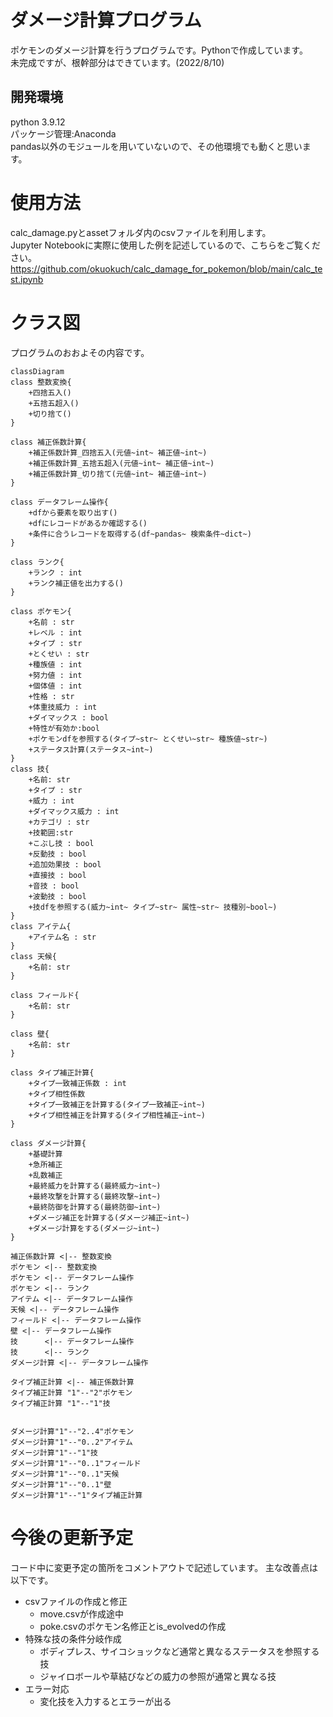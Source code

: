 # ダメージ計算プログラム
ポケモンのダメージ計算を行うプログラムです。Pythonで作成しています。  
未完成ですが、根幹部分はできています。(2022/8/10)

## 開発環境
python 3.9.12  
パッケージ管理:Anaconda  
pandas以外のモジュールを用いていないので、その他環境でも動くと思います。

# 使用方法
calc_damage.pyとassetフォルダ内のcsvファイルを利用します。  
Jupyter Notebookに実際に使用した例を記述しているので、こちらをご覧ください。  
https://github.com/okuokuch/calc_damage_for_pokemon/blob/main/calc_test.ipynb

# クラス図
プログラムのおおよその内容です。
``` mermaid
classDiagram
class 整数変換{
	+四捨五入()
	+五捨五超入()
	+切り捨て()
}

class 補正係数計算{
	+補正係数計算_四捨五入(元値~int~ 補正値~int~)
	+補正係数計算_五捨五超入(元値~int~ 補正値~int~)
	+補正係数計算_切り捨て(元値~int~ 補正値~int~)
}

class データフレーム操作{
	+dfから要素を取り出す()
	+dfにレコードがあるか確認する()
	+条件に合うレコードを取得する(df~pandas~ 検索条件~dict~)
}

class ランク{
	+ランク : int
	+ランク補正値を出力する()
}

class ポケモン{
	+名前 : str
	+レベル : int
	+タイプ : str
	+とくせい : str
	+種族値 : int
	+努力値 : int
	+個体値 : int
	+性格 : str
	+体重技威力 : int
	+ダイマックス : bool
	+特性が有効か:bool
	+ポケモンdfを参照する(タイプ~str~ とくせい~str~ 種族値~str~)
	+ステータス計算(ステータス~int~)
}
class 技{
	+名前: str
	+タイプ : str
	+威力 : int
	+ダイマックス威力 : int
	+カテゴリ : str
	+技範囲:str
	+こぶし技 : bool
	+反動技 : bool
	+追加効果技 : bool
	+直接技 : bool
	+音技 : bool
	+波動技 : bool
	+技dfを参照する(威力~int~ タイプ~str~ 属性~str~ 技種別~bool~)
}
class アイテム{
	+アイテム名 : str
}
class 天候{
	+名前: str
}

class フィールド{
	+名前: str
}

class 壁{
	+名前: str
}

class タイプ補正計算{
	+タイプ一致補正係数 : int
	+タイプ相性係数
	+タイプ一致補正を計算する(タイプ一致補正~int~)
	+タイプ相性補正を計算する(タイプ相性補正~int~)
}

class ダメージ計算{
	+基礎計算
	+急所補正
	+乱数補正
	+最終威力を計算する(最終威力~int~)
	+最終攻撃を計算する(最終攻撃~int~)
	+最終防御を計算する(最終防御~int~)
	+ダメージ補正を計算する(ダメージ補正~int~)
	+ダメージ計算をする(ダメージ~int~)
}

補正係数計算 <|-- 整数変換
ポケモン <|-- 整数変換
ポケモン <|-- データフレーム操作
ポケモン <|-- ランク
アイテム <|-- データフレーム操作
天候 <|-- データフレーム操作
フィールド <|-- データフレーム操作
壁 <|-- データフレーム操作
技 　　　<|-- データフレーム操作
技 　　　<|-- ランク
ダメージ計算 <|-- データフレーム操作

タイプ補正計算 <|-- 補正係数計算
タイプ補正計算 "1"--"2"ポケモン
タイプ補正計算 "1"--"1"技


ダメージ計算"1"--"2..4"ポケモン
ダメージ計算"1"--"0..2"アイテム
ダメージ計算"1"--"1"技
ダメージ計算"1"--"0..1"フィールド
ダメージ計算"1"--"0..1"天候
ダメージ計算"1"--"0..1"壁
ダメージ計算"1"--"1"タイプ補正計算
```

# 今後の更新予定
コード中に変更予定の箇所をコメントアウトで記述しています。
主な改善点は以下です。
- csvファイルの作成と修正
  - move.csvが作成途中
  - poke.csvのポケモン名修正とis_evolvedの作成
- 特殊な技の条件分岐作成
  - ボディプレス、サイコショックなど通常と異なるステータスを参照する技
  - ジャイロボールや草結びなどの威力の参照が通常と異なる技
- エラー対応
  - 変化技を入力するとエラーが出る
